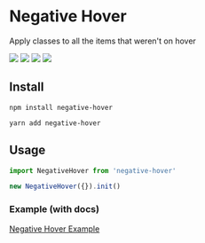 # Negative Hover

Apply classes to all the items that weren't on hover

![](https://img.shields.io/bundlephobia/min/negative-hover)
![](https://img.shields.io/npm/v/negative-hover)
![](https://img.shields.io/npm/dt/negative-hover)
![](https://img.shields.io/github/license/markmead/negative-hover)

## Install

`npm install negative-hover`

`yarn add negative-hover`

## Usage

```js
import NegativeHover from 'negative-hover'

new NegativeHover({}).init()
```

### Example (with docs)

[Negative Hover Example](https://mead.im/negative-hover)
